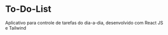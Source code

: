 # To-Do-List
Aplicativo para controle de tarefas do dia-a-dia, desenvolvido com React JS e Tailwind
